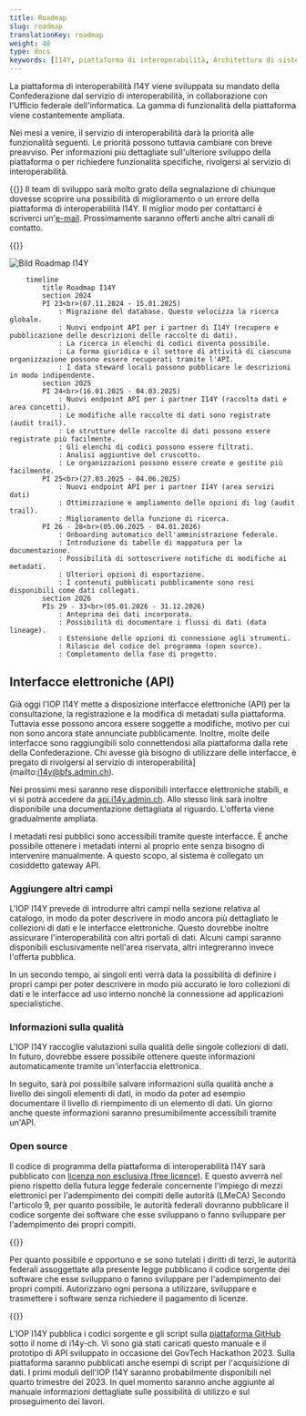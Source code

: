 ```yaml
---
title: Roadmap
slug: roadmap
translationKey: roadmap
weight: 40
type: docs
keywords: [I14Y, piattaforma di interoperabilità, Architettura di sistema, tecnologia, banca dati]
---
```


La piattaforma di interoperabilità I14Y viene sviluppata su mandato della Confederazione dal servizio di interoperabilità, in collaborazione con l'Ufficio federale dell'informatica. La gamma di funzionalità della piattaforma viene costantemente ampliata. 

Nei mesi a venire, il servizio di interoperabilità darà la priorità alle funzionalità seguenti. Le priorità possono tuttavia cambiare con breve preavviso. Per informazioni più dettagliate sull'ulteriore sviluppo della piattaforma o per richiedere funzionalità specifiche, rivolgersi al servizio di interoperabilità.

{{<alert title="Ogni proposta è ben accetta" color="success">}}
Il team di sviluppo sarà molto grato della segnalazione di chiunque dovesse scoprire una possibilità di miglioramento o un errore della piattaforma di interoperabilità I14Y. Il miglior modo per contattarci è scriverci un'[e-mail](mailto:i14y@bfs.admin.ch). Prossimamente saranno offerti anche altri canali di contatto. 

{{</alert>}}

![Bild Roadmap I14Y](/handbook/img/roadmap_it.svg)

```mermaid
    timeline
        title Roadmap I14Y
        section 2024
        PI 23<br>(07.11.2024 - 15.01.2025) 
            : Migrazione del database. Questo velocizza la ricerca globale. 
            : Nuovi endpoint API per i partner di I14Y (recupero e pubblicazione delle descrizioni delle raccolte di dati).
            : La ricerca in elenchi di codici diventa possibile.
            : La forma giuridica e il settore di attività di ciascuna organizzazione possono essere recuperati tramite l'API. 
            : I data steward locali possono pubblicare le descrizioni in modo indipendente.
        section 2025
        PI 24<br>(16.01.2025 - 04.03.2025)
            : Nuovi endpoint API per i partner I14Y (raccolta dati e area concetti).
            : Le modifiche alle raccolte di dati sono registrate (audit trail). 
            : Le strutture delle raccolte di dati possono essere registrate più facilmente.
            : Gli elenchi di codici possono essere filtrati. 
            : Analisi aggiuntive del cruscotto.
            : Le organizzazioni possono essere create e gestite più facilmente.
        PI 25<br>(27.03.2025 - 04.06.2025)
            : Nuovi endpoint API per i partner I14Y (area servizi dati)
            : Ottimizzazione e ampliamento delle opzioni di log (audit trail).
            : Miglioramento della funzione di ricerca. 
        PI 26 - 28<br>(05.06.2025 - 04.01.2026)
            : Onboarding automatico dell'amministrazione federale. 
            : Introduzione di tabelle di mappatura per la documentazione. 
            : Possibilità di sottoscrivere notifiche di modifiche ai metadati. 
            : Ulteriori opzioni di esportazione.
            : I contenuti pubblicati pubblicamente sono resi disponibili come dati collegati.
        section 2026
        PIs 29 - 33<br>(05.01.2026 - 31.12.2026)
            : Anteprima dei dati incorporata. 
            : Possibilità di documentare i flussi di dati (data lineage). 
            : Estensione delle opzioni di connessione agli strumenti. 
            : Rilascio del codice del programma (open source). 
            : Completamento della fase di progetto.
```

## Interfacce elettroniche (API)
Già oggi l'IOP I14Y mette a disposizione interfacce elettroniche (API) per la consultazione, la registrazione e la modifica di metadati sulla piattaforma. Tuttavia esse possono ancora essere soggette a modifiche, motivo per cui non sono ancora state annunciate pubblicamente. Inoltre, molte delle interfacce sono raggiungibili solo connettendosi alla piattaforma dalla rete della Confederazione. Chi avesse già bisogno di utilizzare delle interfacce, è pregato di rivolgersi al servizio di interoperabilità](mailto:i14y@bfs.admin.ch).  

Nei prossimi mesi saranno rese disponibili interfacce elettroniche stabili, e vi si potrà accedere da [api.i14y.admin.ch](https://api.i14y.admin.ch). Allo stesso link sarà inoltre disponibile una documentazione dettagliata al riguardo. L'offerta viene gradualmente ampliata. 

I metadati resi pubblici sono accessibili tramite queste interfacce. È anche possibile ottenere i metadati interni al proprio ente senza bisogno di intervenire manualmente. A questo scopo, al sistema è collegato un cosiddetto gateway API. 

### Aggiungere altri campi
L'IOP I14Y prevede di introdurre altri campi nella sezione relativa al catalogo, in modo da poter descrivere in modo ancora più dettagliato le collezioni di dati e le interfacce elettroniche. Questo dovrebbe inoltre assicurare l'interoperabilità con altri portali di dati. Alcuni campi saranno disponibili esclusivamente nell'area riservata, altri integreranno invece l'offerta pubblica. 

In un secondo tempo, ai singoli enti verrà data la possibilità di definire i propri campi per poter descrivere in modo più accurato le loro collezioni di dati e le interfacce ad uso interno nonché la connessione ad applicazioni specialistiche.

### Informazioni sulla qualità
L'IOP I14Y raccoglie valutazioni sulla qualità delle singole collezioni di dati. In futuro, dovrebbe essere possibile ottenere queste informazioni automaticamente tramite un'interfaccia elettronica. 

In seguito, sarà poi possibile salvare informazioni sulla qualità anche a livello dei singoli elementi di dati, in modo da poter ad esempio documentare il livello di riempimento di un elemento di dati. Un giorno anche queste informazioni saranno presumibilmente accessibili tramite un'API. 

### Open source
Il codice di programma della piattaforma di interoperabilità I14Y sarà pubblicato con [licenza non esclusiva (free licence)](https://www.gnu.org/licenses). E questo avverrà nel pieno rispetto della futura legge federale concernente l'impiego di mezzi elettronici per l'adempimento dei compiti delle autorità (LMeCA) Secondo l'articolo 9, per quanto possibile, le autorità federali dovranno pubblicare il codice sorgente dei software che esse sviluppano o fanno sviluppare per l'adempimento dei propri compiti. 

{{<card header="Base legale" title="__Art. 9 Software open source__" footer="Legge federale concernente l'impiego di mezzi elettronici per l'adempimento dei compiti delle autorità [(LMeCA)]https://www.fedlex.admin.ch/eli/fga/2023/787/de#art_9)">}}

Per quanto possibile e opportuno e se sono tutelati i diritti di terzi, le autorità federali assoggettate alla presente legge pubblicano il codice sorgente dei software che esse sviluppano o fanno sviluppare per l'adempimento dei propri compiti. Autorizzano ogni persona a utilizzare, sviluppare e trasmettere i software senza richiedere il pagamento di licenze.

{{</card>}}

L'IOP I14Y pubblica i codici sorgente e gli script sulla [piattaforma GitHub](https://github.com/i14y-ch) sotto il nome di i14y-ch. Vi sono già stati caricati questo manuale e il prototipo di API sviluppato in occasione del GovTech Hackathon 2023. Sulla piattaforma saranno pubblicati anche esempi di script per l'acquisizione di dati. I primi moduli dell'IOP I14Y saranno probabilmente disponibili nel quarto trimestre del 2023. In quel momento saranno anche aggiunte al manuale informazioni dettagliate sulle possibilità di utilizzo e sul proseguimento dei lavori.
